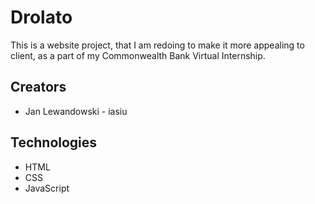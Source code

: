 # Drolato

This is a website project, that I am redoing to make it more appealing to client, as a part of my Commonwealth Bank Virtual Internship.

## Creators

- Jan Lewandowski - iasiu

## Technologies

- HTML
- CSS
- JavaScript
